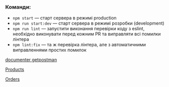 ### Команди:

- `npm start` &mdash; старт сервера в режимі production
- `npm run start:dev` &mdash; старт сервера в режимі розробки (development)
- `npm run lint` &mdash; запустити виконання перевірки коду з eslint, необхідно виконувати перед кожним PR та виправляти всі помилки лінтера
- `npm lint:fix` &mdash; та ж перевірка лінтера, але з автоматичними виправленнями простих помилок

[documenter getpostman](https://documenter.getpostman.com/view/26640456/2s93mASykT)

[Products](https://food-delivery-g9zn.onrender.com/api/products)

[Orders](https://food-delivery-g9zn.onrender.com/api/orders)
